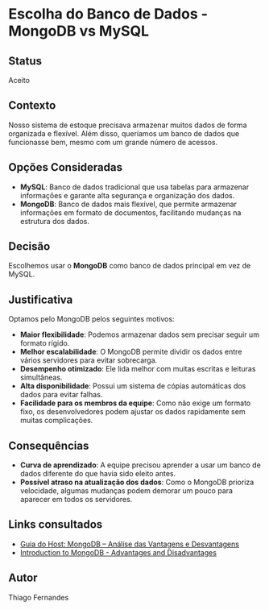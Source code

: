 # Escolha do Banco de Dados - MongoDB vs MySQL

## Status
Aceito

## Contexto
Nosso sistema de estoque precisava armazenar muitos dados de forma organizada e flexível. Além disso, queríamos um banco de dados que funcionasse bem, mesmo com um grande número de acessos.

## Opções Consideradas
- **MySQL**: Banco de dados tradicional que usa tabelas para armazenar informações e garante alta segurança e organização dos dados.
- **MongoDB**: Banco de dados mais flexível, que permite armazenar informações em formato de documentos, facilitando mudanças na estrutura dos dados.

## Decisão
Escolhemos usar o **MongoDB** como banco de dados principal em vez de MySQL.

## Justificativa
Optamos pelo MongoDB pelos seguintes motivos:
- **Maior flexibilidade**: Podemos armazenar dados sem precisar seguir um formato rígido.
- **Melhor escalabilidade**: O MongoDB permite dividir os dados entre vários servidores para evitar sobrecarga.
- **Desempenho otimizado**: Ele lida melhor com muitas escritas e leituras simultâneas.
- **Alta disponibilidade**: Possui um sistema de cópias automáticas dos dados para evitar falhas.
- **Facilidade para os membros da equipe**: Como não exige um formato fixo, os desenvolvedores podem ajustar os dados rapidamente sem muitas complicações.

## Consequências
- **Curva de aprendizado**: A equipe precisou aprender a usar um banco de dados diferente do que havia sido eleito antes.
- **Possível atraso na atualização dos dados**: Como o MongoDB prioriza velocidade, algumas mudanças podem demorar um pouco para aparecer em todos os servidores.

## Links consultados
- [Guia do Host: MongoDB – Análise das Vantagens e Desvantagens](https://guiadohost.com/2023/04/12/mongodb-uma-analise-das-vantagens-e-desvantagens-desse-banco-de-dados-nosql)
- [Introduction to MongoDB - Advantages and Disadvantages](https://igotocode.com/pt/introduction-to-mongodb-advantages-and-disadvantages)

## Autor
Thiago Fernandes <tfls>
